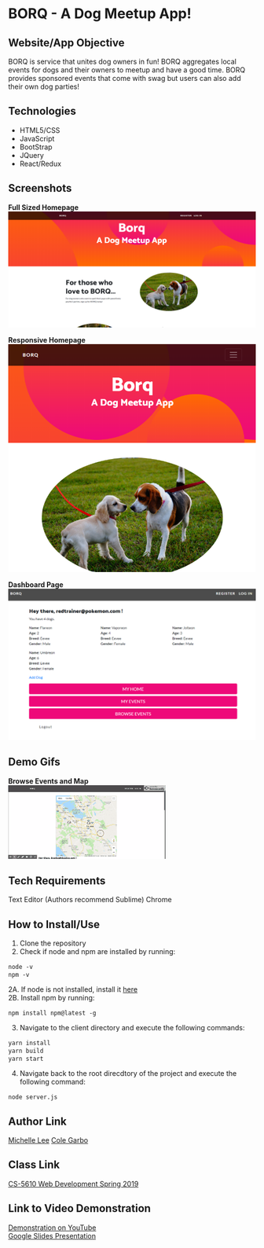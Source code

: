 # BORQ - A Dog Meetup App!

## Website/App Objective  
BORQ is service that unites dog owners in fun! BORQ aggregates local events for dogs and their owners to meetup and have a good time. BORQ provides sponsored events that come with swag but users can also add their own dog parties! 

## Technologies  
+ HTML5/CSS
+ JavaScript
+ BootStrap
+ JQuery
+ React/Redux

## Screenshots

**Full Sized Homepage** 
![Image of Homepage (Full-Sized)](https://github.com/michelledlee/BORQForceOne/blob/master/client/public/homepage1.PNG?raw=true)

**Responsive Homepage**
![Image of Homepage (Resized)](https://github.com/michelledlee/BORQForceOne/blob/master/client/public/homepage2.PNG?raw=true)

**Dashboard Page**
![Dogs Page](https://github.com/michelledlee/BORQForceOne/blob/master/client/public/dashboard1.PNG?raw=true)

## Demo Gifs
**Browse Events and Map**  
![Browse Events](https://github.com/michelledlee/BORQForceOne/blob/master/client/public/gifit_1551321321039.gif?raw=true)

## Tech Requirements
Text Editor (Authors recommend Sublime)
Chrome

## How to Install/Use
1. Clone the repository
2. Check if node and npm are installed by running:
```
node -v
npm -v
```
2A. If node is not installed, install it [here](https://nodejs.org/en/download/)  
2B. Install npm by running:
```
npm install npm@latest -g
```
3. Navigate to the client directory and execute the following commands:
```
yarn install
yarn build
yarn start
```
4. Navigate back to the root direcdtory of the project and execute the following command:
```
node server.js
```


## Author Link
[Michelle Lee](https://michelledlee.github.io/)
[Cole Garbo](https://coleig.github.io/)

## Class Link
[CS-5610 Web Development Spring 2019](http://johnguerra.co/classes/webDevelopment_spring_2019/)

## Link to Video Demonstration
[Demonstration on YouTube](https://youtu.be/iiKXtHgBpnQ)  
[Google Slides Presentation](https://docs.google.com/presentation/d/16-ZA5LnjaZsl0-46gaoYuSBdyNK9qfhJlNKrf2EfuZs/edit?usp=sharing)

